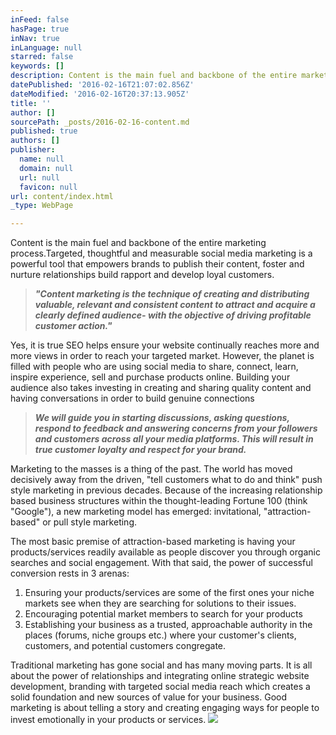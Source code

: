 ```yaml
---
inFeed: false
hasPage: true
inNav: true
inLanguage: null
starred: false
keywords: []
description: Content is the main fuel and backbone of the entire marketing process
datePublished: '2016-02-16T21:07:02.856Z'
dateModified: '2016-02-16T20:37:13.905Z'
title: ''
author: []
sourcePath: _posts/2016-02-16-content.md
published: true
authors: []
publisher:
  name: null
  domain: null
  url: null
  favicon: null
url: content/index.html
_type: WebPage

---
```

Content is the main fuel and backbone of the entire marketing process.Targeted, thoughtful and measurable social media marketing is a powerful tool that empowers brands to publish their content, foster and nurture relationships build rapport and develop loyal customers.

> **_"Content marketing is the technique of creating and distributing valuable, relevant and consistent content to attract and acquire a clearly defined audience- with the objective of driving profitable customer action."_**

Yes, it is true SEO helps ensure your website continually reaches more and more views in order to reach your targeted market. However, the planet is filled with people who are using social media to share, connect, learn, inspire experience, sell and purchase products online. Building your audience also takes investing in creating and sharing quality content and having conversations in order to build genuine connections

> **_We will guide you in starting discussions, asking questions, respond to feedback and answering concerns from your followers and customers across all your media platforms. This will result in true customer loyalty and respect for your brand._**

Marketing to the masses is a thing of the past. The world has moved decisively away from the driven, "tell customers what to do and think" push style marketing in previous decades. Because of the increasing relationship based business structures within the thought-leading Fortune 100 (think "Google"), a new marketing model has emerged: invitational, "attraction-based" or pull style marketing.

The most basic premise of attraction-based marketing is having your products/services readily available as people discover you through organic searches and social engagement. With that said, the power of successful conversion rests in 3 arenas:

1. Ensuring your products/services are some of the first ones your niche markets see when they are searching for solutions to their issues.
2. Encouraging potential market members to search for your products
3. Establishing your business as a trusted, approachable authority in the places (forums, niche groups etc.) where your customer's clients, customers, and potential customers congregate.

Traditional marketing has gone social and has many moving parts. It is all about the power of relationships and integrating online strategic website development, branding with targeted social media reach which creates a solid foundation and new sources of value for your business. Good marketing is about telling a story and creating engaging ways for people to invest emotionally in your products or services.
![](https://the-grid-user-content.s3-us-west-2.amazonaws.com/cbbe6fad-bdb9-44ef-a76e-914d060cec25.jpg)